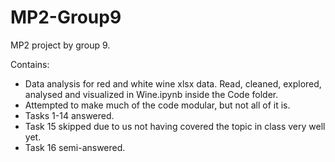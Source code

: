 # MP2-Group9
MP2 project by group 9. 

Contains:
- Data analysis for red and white wine xlsx data. Read, cleaned, explored, analysed and visualized in Wine.ipynb inside the Code folder.
- Attempted to make much of the code modular, but not all of it is.
- Tasks 1-14 answered.
- Task 15 skipped due to us not having covered the topic in class very well yet.
- Task 16 semi-answered.
